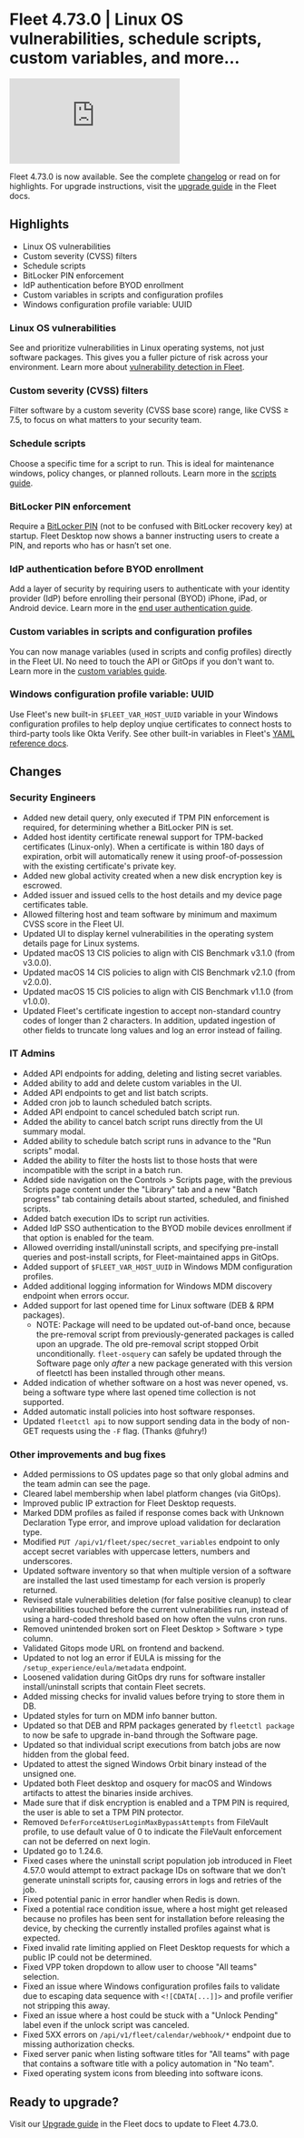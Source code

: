 # Fleet 4.73.0 | Linux OS vulnerabilities, schedule scripts, custom variables, and more...

<div purpose="embedded-content">
   <iframe src="https://www.youtube.com/embed/NagFKf2BErQ?si=X-iavois5ZU9Bs28" frameborder="0" allowfullscreen></iframe>
</div>

Fleet 4.73.0 is now available. See the complete [changelog](https://github.com/fleetdm/fleet/releases/tag/fleet-v4.73.0) or read on for highlights. For upgrade instructions, visit the [upgrade guide](https://fleetdm.com/docs/deploying/upgrading-fleet) in the Fleet docs.

## Highlights

- Linux OS vulnerabilities
- Custom severity (CVSS) filters
- Schedule scripts
- BitLocker PIN enforcement
- IdP authentication before BYOD enrollment
- Custom variables in scripts and configuration profiles
- Windows configuration profile variable: UUID

### Linux OS vulnerabilities

See and prioritize vulnerabilities in Linux operating systems, not just software packages. This gives you a fuller picture of risk across your environment. Learn more about [vulnerability detection in Fleet](https://fleetdm.com/guides/vulnerability-processing).

### Custom severity (CVSS) filters

Filter software by a custom severity (CVSS base score) range, like CVSS ≥ 7.5, to focus on what matters to your security team.

### Schedule scripts

Choose a specific time for a script to run. This is ideal for maintenance windows, policy changes, or planned rollouts. Learn more in the [scripts guide](https://fleetdm.com/guides/scripts#batch-execute-scripts).

### BitLocker PIN enforcement

Require a [BitLocker PIN](https://learn.microsoft.com/en-us/windows/security/operating-system-security/data-protection/bitlocker/countermeasures#preboot-authentication) (not to be confused with BitLocker recovery key) at startup. Fleet Desktop now shows a banner instructing users to create a PIN, and reports who has or hasn’t set one.

### IdP authentication before BYOD enrollment

Add a layer of security by requiring users to authenticate with your identity provider (IdP) before enrolling their personal (BYOD) iPhone, iPad, or Android device. Learn more in the [end user authentication guide](https://fleetdm.com/guides/macos-setup-experience#end-user-authentication).

### Custom variables in scripts and configuration profiles

You can now manage variables (used in scripts and config profiles) directly in the Fleet UI. No need to touch the API or GitOps if you don't want to. Learn more in the [custom variables guide](https://fleetdm.com/guides/secrets-in-scripts-and-configuration-profiles).

### Windows configuration profile variable: UUID

Use Fleet's new built-in `$FLEET_VAR_HOST_UUID` variable in your Windows configuration profiles to help deploy unqiue certificates to connect hosts to third-party tools like Okta Verify. See other built-in variables in Fleet's [YAML reference docs](https://fleetdm.com/docs/configuration/yaml-files#macos-settings-and-windows-settings).

## Changes

### Security Engineers
- Added new detail query, only executed if TPM PIN enforcement is required, for determining whether a BitLocker PIN is set.
- Added host identity certificate renewal support for TPM-backed certificates (Linux-only). When a certificate is within 180 days of expiration, orbit will automatically renew it using proof-of-possession with the existing certificate's private key.
- Added new global activity created when a new disk encryption key is escrowed.
- Added issuer and issued cells to the host details and my device page certificates table.
- Allowed filtering host and team software by minimum and maximum CVSS score in the Fleet UI.
- Updated UI to display kernel vulnerabilities in the operating system details page for Linux systems.
- Updated macOS 13 CIS policies to align with CIS Benchmark v3.1.0 (from v3.0.0).
- Updated macOS 14 CIS policies to align with CIS Benchmark v2.1.0 (from v2.0.0).
- Updated macOS 15 CIS policies to align with CIS Benchmark v1.1.0 (from v1.0.0).
- Updated Fleet's certificate ingestion to accept non-standard country codes of longer than 2 characters. In addition, updated ingestion of other fields to truncate long values and log an error instead of failing.

### IT Admins
- Added API endpoints for adding, deleting and listing secret variables.
- Added ability to add and delete custom variables in the UI.
- Added API endpoints to get and list batch scripts. 
- Added cron job to launch scheduled batch scripts.
- Added API endpoint to cancel scheduled batch script run.
- Added the ability to cancel batch script runs directly from the UI summary modal.
- Added ability to schedule batch script runs in advance to the "Run scripts" modal.
- Added the ability to filter the hosts list to those hosts that were incompatible with the script in a batch run.
- Added side navigation on the Controls > Scripts page, with the previous Scripts page content under the "Library" tab and a new "Batch progress" tab containing details about started, scheduled, and finished scripts.
- Added batch execution IDs to script run activities.
- Added IdP SSO authentication to the BYOD mobile devices enrollment if that option is enabled for the team.
- Allowed overriding install/uninstall scripts, and specifying pre-install queries and post-install scripts, for Fleet-maintained apps in GitOps.
- Added support of `$FLEET_VAR_HOST_UUID` in Windows MDM configuration profiles.
- Added additional logging information for Windows MDM discovery endpoint when errors occur.
- Added support for last opened time for Linux software (DEB & RPM packages).
  - NOTE: Package will need to be updated out-of-band once, because the pre-removal script from previously-generated packages is called upon an upgrade. The old pre-removal script stopped Orbit unconditionally. `fleet-osquery` can safely be updated through the Software page only _after_ a new package generated with this version of fleetctl has been installed through other means.
- Added indication of whether software on a host was never opened, vs. being a software type where last opened time collection is not supported.
- Added automatic install policies into host software responses.
- Updated `fleetctl api` to now support sending data in the body of non-GET requests using the `-F` flag. (Thanks @fuhry!) 

### Other improvements and bug fixes
- Added permissions to OS updates page so that only global admins and the team admin can see the page.
- Cleared label membership when label platform changes (via GitOps).
- Improved public IP extraction for Fleet Desktop requests.
- Marked DDM profiles as failed if response comes back with Unknown Declaration Type error, and improve upload validation for declaration type.
- Modified `PUT /api/v1/fleet/spec/secret_variables` endpoint to only accept secret variables with uppercase letters, numbers and underscores.
- Updated software inventory so that when multiple version of a software are installed the last used timestamp for each version is properly returned.
- Revised stale vulnerabilities deletion (for false positive cleanup) to clear vulnerabilities touched before the current vulnerabilities run, instead of using a hard-coded threshold based on how often the vulns cron runs.
- Removed unintended broken sort on Fleet Desktop > Software > type column.
- Validated Gitops mode URL on frontend and backend.
- Updated to not log an error if EULA is missing for the `/setup_experience/eula/metadata` endpoint.
- Loosened validation during GitOps dry runs for software installer install/uninstall scripts that contain Fleet secrets.
- Added missing checks for invalid values before trying to store them in DB.
- Updated styles for turn on MDM info banner button.
- Updated so that DEB and RPM packages generated by `fleetctl package` to now be safe to upgrade in-band through the Software page.
- Updated so that individual script executions from batch jobs are now hidden from the global feed.
- Updated to attest the signed Windows Orbit binary instead of the unsigned one.
- Updated both Fleet desktop and osquery for macOS and Windows artifacts to attest the binaries inside archives.
- Made sure that if disk encryption is enabled and a TPM PIN is required, the user is able to set a TPM PIN protector.
- Removed `DeferForceAtUserLoginMaxBypassAttempts` from FileVault profile, to use default value of 0 to indicate the FileVault enforcement can not be deferred on next login.
- Updated go to 1.24.6.
- Fixed cases where the uninstall script population job introduced in Fleet 4.57.0 would attempt to extract package IDs on software that we don't generate uninstall scripts for, causing errors in logs and retries of the job.
- Fixed potential panic in error handler when Redis is down.
- Fixed a potential race condition issue, where a host might get released because no profiles has been sent for installation before releasing the device, by checking the currently installed profiles against what is expected.
- Fixed invalid rate limiting applied on Fleet Desktop requests for which a public IP could not be determined.
- Fixed VPP token dropdown to allow user to choose "All teams" selection.
- Fixed an issue where Windows configuration profiles fails to validate due to escaping data sequence with `<![CDATA[...]]>` and profile verifier not stripping this away.
- Fixed an issue where a host could be stuck with a "Unlock Pending" label even if the unlock script was canceled.
- Fixed 5XX errors on `/api/v1/fleet/calendar/webhook/*` endpoint due to missing authorization checks.
- Fixed server panic when listing software titles for "All teams" with page that contains a software title with a policy automation in "No team".
- Fixed operating system icons from bleeding into software icons.

## Ready to upgrade?

Visit our [Upgrade guide](https://fleetdm.com/docs/deploying/upgrading-fleet) in the Fleet docs to update to Fleet 4.73.0.

<meta name="category" value="releases">
<meta name="authorFullName" value="Noah Talerman">
<meta name="authorGitHubUsername" value="noahtalerman">
<meta name="publishedOn" value="2025-09-08">
<meta name="articleTitle" value="Fleet 4.73.0 | Linux OS vulnerabilities, schedule scripts, custom variables, and more...">
<meta name="articleImageUrl" value="../website/assets/images/articles/fleet-4.73.0-1600x900@2x.png">
